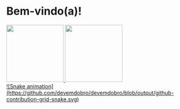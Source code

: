 # Bem-vindo(a)!

 <div>
   <a href="https://github.com/luizaalcm">
   <img height="150em" src="https://github-readme-stats.vercel.app/api?username=luizaalcm&show_icons=true&theme=tokyonight&include_all_commits=true&count_private=true"/>
   <img height="150em" src="https://github-readme-stats.vercel.app/api/top-langs/?username=luizaalcm&layout=compact&langs_count=6&theme=tokyonight"/>
</div>
 
<div>
  ![Snake animation](https://github.com/devemdobro/devemdobro/blob/output/github-contribution-grid-snake.svg)
</div>
